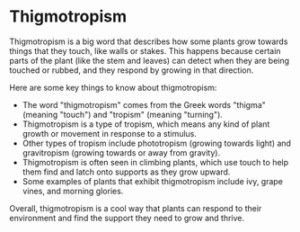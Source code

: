 # Thigmotropism

Thigmotropism is a big word that describes how some plants grow towards things that they touch, like walls or stakes. This happens because certain parts of the plant (like the stem and leaves) can detect when they are being touched or rubbed, and they respond by growing in that direction. 

Here are some key things to know about thigmotropism: 

* The word "thigmotropism" comes from the Greek words "thigma" (meaning "touch") and "tropism" (meaning "turning").
* Thigmotropism is a type of tropism, which means any kind of plant growth or movement in response to a stimulus.
* Other types of tropism include phototropism (growing towards light) and gravitropism (growing towards or away from gravity).
* Thigmotropism is often seen in climbing plants, which use touch to help them find and latch onto supports as they grow upward.
* Some examples of plants that exhibit thigmotropism include ivy, grape vines, and morning glories.
 
Overall, thigmotropism is a cool way that plants can respond to their environment and find the support they need to grow and thrive.
